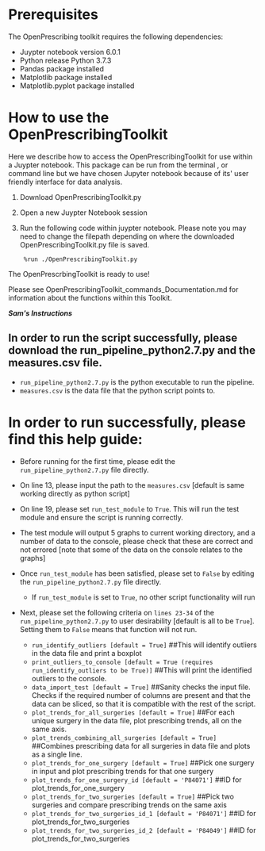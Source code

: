 # Prerequisites

The OpenPrescribing toolkit requires the following dependencies:
- Juypter notebook version 6.0.1
- Python release Python 3.7.3
- Pandas package installed
- Matplotlib package installed
- Matplotlib.pyplot package installed


# How to use the OpenPrescribingToolkit
Here we describe how to access the OpenPrescribingToolkit for use within a Juypter notebook. This package can be run from the terminal , or command line but we have chosen Jupyter notebook because of its' user friendly interface for data analysis. 

1. Download OpenPrescribingToolkit.py
2. Open a new Juypter Notebook session
3. Run the following code within juypter notebook. Please note you may need to change the filepath depending on where the downloaded OpenPrescribingToolkit.py file is saved.

        %run ./OpenPrescribingToolkit.py
        
The OpenPrescrbingToolkit is ready to use!<br>

Please see OpenPrescribingToolkit_commands_Documentation.md for information about the functions within this Toolkit.

***Sam's Instructions***

## In order to run the script successfully, please download the run_pipeline_python2.7.py and the measures.csv file.
  - `run_pipeline_python2.7.py` is the python executable to run the pipeline.
  - `measures.csv` is the data file that the python script points to.
  
  
# In order to run successfully, please find this help guide:
  - Before running for the first time, please edit the `run_pipeline_python2.7.py` file directly.
  - On line 13, please input the path to the `measures.csv` [default is same working directly as python script]
  - On line 19, please set `run_test_module` to `True`. This will run the test module and ensure the script is running correctly.
  - The test module will output 5 graphs to current working directory, and a number of data to the console, please check that these are correct and not errored [note that some of the data on the console relates to the graphs]
  - Once `run_test_module` has been satisfied, please set to `False` by editing the `run_pipeline_python2.7.py` file directly.
      - If `run_test_module` is set to `True`, no other script functionality will run
  
  - Next, please set the following criteria on `lines 23-34` of the `run_pipeline_python2.7.py` to user desirability [default is all to be `True`]. Setting them to `False` means that function will not run.
      - `run_identify_outliers [default = True]` ##This will identify outliers in the data file and print a boxplot
      - `print_outliers_to_console [default = True (requires run_identify_outliers to be True)]` ##This will print the identified outliers to the console.
      - `data_import_test [default = True]` ##Sanity checks the input file. Checks if the required number of columns are present and that the data can be sliced, so that it is compatible with the rest of the script.
      - `plot_trends_for_all_surgeries [default = True]` ##For each unique surgery in the data file, plot prescribing trends, all on the same axis.
      - `plot_trends_combining_all_surgeries [default = True]` ##Combines prescribing data for all surgeries in data file and plots as a single line.
      - `plot_trends_for_one_surgery [default = True]` ##Pick one surgery in input and plot prescribing trends for that one surgery
      - `plot_trends_for_one_surgery_id [default = 'P84071']` ##ID for plot_trends_for_one_surgery
      - `plot_trends_for_two_surgeries [default = True]` ##Pick two surgeries and compare prescribing trends on the same axis
      - `plot_trends_for_two_surgeries_id_1 [default = 'P84071']` ##ID for plot_trends_for_two_surgeries
      - `plot_trends_for_two_surgeries_id_2 [default = 'P84049']` ##ID for plot_trends_for_two_surgeries